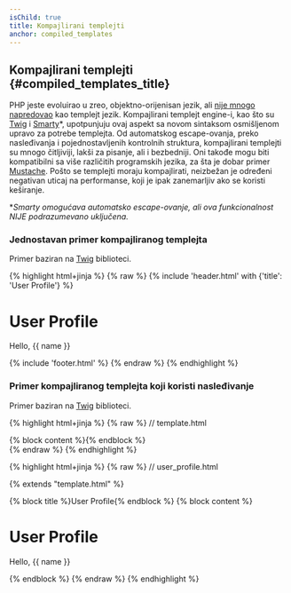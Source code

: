 ```yaml
---
isChild: true
title: Kompajlirani templejti
anchor: compiled_templates
---
```


## Kompajlirani templejti {#compiled_templates_title}

PHP jeste evoluirao u zreo, objektno-orijenisan jezik, ali [nije mnogo napredovao][article_templating_engines]
kao templejt jezik. Kompajlirani templejt engine-i, kao što su [Twig] i [Smarty]*, upotpunjuju ovaj
aspekt sa novom sintaksom osmišljenom upravo za potrebe templejta. Od automatskog escape-ovanja,
preko nasleđivanja i pojednostavljenih kontrolnih struktura, kompajlirani templejti su mnogo
čitljiviji, lakši za pisanje, ali i bezbedniji. Oni takođe mogu biti kompatibilni sa više različitih
programskih jezika, za šta je dobar primer [Mustache]. Pošto se templejti moraju kompajlirati,
neizbežan je određeni negativan uticaj na performanse, koji je ipak zanemarljiv ako se koristi keširanje.

**Smarty omogućava automatsko escape-ovanje, ali ova funkcionalnost NIJE podrazumevano uključena.*

### Jednostavan primer kompajliranog templejta

Primer baziran na [Twig] biblioteci.

{% highlight html+jinja %}
{% raw %}
{% include 'header.html' with {'title': 'User Profile'} %}

<h1>User Profile</h1>
<p>Hello, {{ name }}</p>

{% include 'footer.html' %}
{% endraw %}
{% endhighlight %}

### Primer kompajliranog templejta koji koristi nasleđivanje

Primer baziran na [Twig] biblioteci.

{% highlight html+jinja %}
{% raw %}
// template.html

<html>
<head>
    <title>{% block title %}{% endblock %}</title>
</head>
<body>

<main>
    {% block content %}{% endblock %}
</main>

</body>
</html>
{% endraw %}
{% endhighlight %}

{% highlight html+jinja %}
{% raw %}
// user_profile.html

{% extends "template.html" %}

{% block title %}User Profile{% endblock %}
{% block content %}
    <h1>User Profile</h1>
    <p>Hello, {{ name }}</p>
{% endblock %}
{% endraw %}
{% endhighlight %}


[article_templating_engines]: http://fabien.potencier.org/article/34/templating-engines-in-php
[Twig]: http://twig.sensiolabs.org/
[Brainy]: https://github.com/box/brainy
[Smarty]: http://www.smarty.net/
[Mustache]: http://mustache.github.io/
